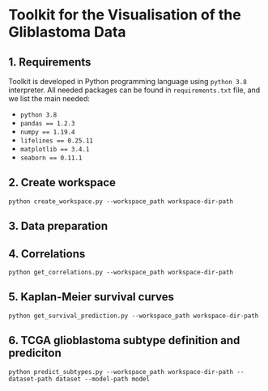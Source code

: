# Toolkit for the Visualisation of the Gliblastoma Data

## 1. Requirements

Toolkit is developed in Python programming language using ``` python 3.8 ``` interpreter. All needed packages can be found in ``` requirements.txt ``` file, and we list the main needed:
- ``` python 3.8 ```
- ``` pandas == 1.2.3 ```
- ``` numpy == 1.19.4 ```
- ``` lifelines == 0.25.11 ```
- ``` matplotlib == 3.4.1 ```
- ``` seaborn == 0.11.1 ```


## 2. Create workspace
```console
python create_workspace.py --workspace_path workspace-dir-path
```

## 3. Data preparation


## 4. Correlations
```console
python get_correlations.py --workspace_path workspace-dir-path
```

## 5. Kaplan-Meier survival curves
```console
python get_survival_prediction.py --workspace_path workspace-dir-path
```

## 6. TCGA glioblastoma subtype definition and prediciton
```console
python predict_subtypes.py --workspace_path workspace-dir-path --dataset-path dataset --model-path model
```
